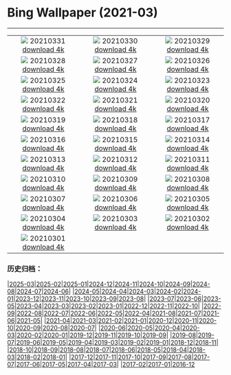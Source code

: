 # Bing Wallpaper (2021-03)
**************
| | | |
| :----: | :----: | :----: |
| ![](https://www.bing.com/th?id=OHR.FooledYa_ZH-CN1264990804_1920x1080.jpg) 20210331 [download 4k](https://www.bing.com/th?id=OHR.FooledYa_ZH-CN1264990804_UHD.jpg) | ![](https://www.bing.com/th?id=OHR.RajaAmpat_ZH-CN2820406309_1920x1080.jpg) 20210330 [download 4k](https://www.bing.com/th?id=OHR.RajaAmpat_ZH-CN2820406309_UHD.jpg) | ![](https://www.bing.com/th?id=OHR.SwordFern_ZH-CN2589382288_1920x1080.jpg) 20210329 [download 4k](https://www.bing.com/th?id=OHR.SwordFern_ZH-CN2589382288_UHD.jpg) |
| ![](https://www.bing.com/th?id=OHR.Reynisfjara_ZH-CN2125000937_1920x1080.jpg) 20210328 [download 4k](https://www.bing.com/th?id=OHR.Reynisfjara_ZH-CN2125000937_UHD.jpg) | ![](https://www.bing.com/th?id=OHR.LlanberisSlate_ZH-CN1977606783_1920x1080.jpg) 20210327 [download 4k](https://www.bing.com/th?id=OHR.LlanberisSlate_ZH-CN1977606783_UHD.jpg) | ![](https://www.bing.com/th?id=OHR.MadHares_ZH-CN1754336550_1920x1080.jpg) 20210326 [download 4k](https://www.bing.com/th?id=OHR.MadHares_ZH-CN1754336550_UHD.jpg) |
| ![](https://www.bing.com/th?id=OHR.MTCradle_ZH-CN1573998424_1920x1080.jpg) 20210325 [download 4k](https://www.bing.com/th?id=OHR.MTCradle_ZH-CN1573998424_UHD.jpg) | ![](https://www.bing.com/th?id=OHR.LakeWinnipeg_ZH-CN0984485385_1920x1080.jpg) 20210324 [download 4k](https://www.bing.com/th?id=OHR.LakeWinnipeg_ZH-CN0984485385_UHD.jpg) | ![](https://www.bing.com/th?id=OHR.HumpbackMom_ZH-CN0218207583_1920x1080.jpg) 20210323 [download 4k](https://www.bing.com/th?id=OHR.HumpbackMom_ZH-CN0218207583_UHD.jpg) |
| ![](https://www.bing.com/th?id=OHR.LoftedMadagascar_ZH-CN0062899981_1920x1080.jpg) 20210322 [download 4k](https://www.bing.com/th?id=OHR.LoftedMadagascar_ZH-CN0062899981_UHD.jpg) | ![](https://www.bing.com/th?id=OHR.JouxFog_ZH-CN9947036409_1920x1080.jpg) 20210321 [download 4k](https://www.bing.com/th?id=OHR.JouxFog_ZH-CN9947036409_UHD.jpg) | ![](https://www.bing.com/th?id=OHR.HallesWood_ZH-CN9790575479_1920x1080.jpg) 20210320 [download 4k](https://www.bing.com/th?id=OHR.HallesWood_ZH-CN9790575479_UHD.jpg) |
| ![](https://www.bing.com/th?id=OHR.ParnidisSundial_ZH-CN9575177836_1920x1080.jpg) 20210319 [download 4k](https://www.bing.com/th?id=OHR.ParnidisSundial_ZH-CN9575177836_UHD.jpg) | ![](https://www.bing.com/th?id=OHR.MagneticIsland_ZH-CN9302186671_1920x1080.jpg) 20210318 [download 4k](https://www.bing.com/th?id=OHR.MagneticIsland_ZH-CN9302186671_UHD.jpg) | ![](https://www.bing.com/th?id=OHR.MtEtna_ZH-CN9127683040_1920x1080.jpg) 20210317 [download 4k](https://www.bing.com/th?id=OHR.MtEtna_ZH-CN9127683040_UHD.jpg) |
| ![](https://www.bing.com/th?id=OHR.Inisheer_ZH-CN9014668825_1920x1080.jpg) 20210316 [download 4k](https://www.bing.com/th?id=OHR.Inisheer_ZH-CN9014668825_UHD.jpg) | ![](https://www.bing.com/th?id=OHR.BifengxiaPanda_ZH-CN8879969527_1920x1080.jpg) 20210315 [download 4k](https://www.bing.com/th?id=OHR.BifengxiaPanda_ZH-CN8879969527_UHD.jpg) | ![](https://www.bing.com/th?id=OHR.MassapequaOwl_ZH-CN8747028921_1920x1080.jpg) 20210314 [download 4k](https://www.bing.com/th?id=OHR.MassapequaOwl_ZH-CN8747028921_UHD.jpg) |
| ![](https://www.bing.com/th?id=OHR.LyonAstronomical_ZH-CN8601552487_1920x1080.jpg) 20210313 [download 4k](https://www.bing.com/th?id=OHR.LyonAstronomical_ZH-CN8601552487_UHD.jpg) | ![](https://www.bing.com/th?id=OHR.Rhododendron_ZH-CN8481644646_1920x1080.jpg) 20210312 [download 4k](https://www.bing.com/th?id=OHR.Rhododendron_ZH-CN8481644646_UHD.jpg) | ![](https://www.bing.com/th?id=OHR.EibseeSpring_ZH-CN8314763420_1920x1080.jpg) 20210311 [download 4k](https://www.bing.com/th?id=OHR.EibseeSpring_ZH-CN8314763420_UHD.jpg) |
| ![](https://www.bing.com/th?id=OHR.CapePerpetua_ZH-CN4150223705_1920x1080.jpg) 20210310 [download 4k](https://www.bing.com/th?id=OHR.CapePerpetua_ZH-CN4150223705_UHD.jpg) | ![](https://www.bing.com/th?id=OHR.HinterseeRamsau_ZH-CN4043630556_1920x1080.jpg) 20210309 [download 4k](https://www.bing.com/th?id=OHR.HinterseeRamsau_ZH-CN4043630556_UHD.jpg) | ![](https://www.bing.com/th?id=OHR.RollingHills_ZH-CN3969739987_1920x1080.jpg) 20210308 [download 4k](https://www.bing.com/th?id=OHR.RollingHills_ZH-CN3969739987_UHD.jpg) |
| ![](https://www.bing.com/th?id=OHR.LoganClouds_ZH-CN3900647104_1920x1080.jpg) 20210307 [download 4k](https://www.bing.com/th?id=OHR.LoganClouds_ZH-CN3900647104_UHD.jpg) | ![](https://www.bing.com/th?id=OHR.Wakodahatchee_ZH-CN3806840538_1920x1080.jpg) 20210306 [download 4k](https://www.bing.com/th?id=OHR.Wakodahatchee_ZH-CN3806840538_UHD.jpg) | ![](https://www.bing.com/th?id=OHR.PadarIsland_ZH-CN3753026244_1920x1080.jpg) 20210305 [download 4k](https://www.bing.com/th?id=OHR.PadarIsland_ZH-CN3753026244_UHD.jpg) |
| ![](https://www.bing.com/th?id=OHR.MinasdeRioTinto_ZH-CN3632728092_1920x1080.jpg) 20210304 [download 4k](https://www.bing.com/th?id=OHR.MinasdeRioTinto_ZH-CN3632728092_UHD.jpg) | ![](https://www.bing.com/th?id=OHR.Comma_ZH-CN3584865247_1920x1080.jpg) 20210303 [download 4k](https://www.bing.com/th?id=OHR.Comma_ZH-CN3584865247_UHD.jpg) | ![](https://www.bing.com/th?id=OHR.WWDLions_ZH-CN3506997987_1920x1080.jpg) 20210302 [download 4k](https://www.bing.com/th?id=OHR.WWDLions_ZH-CN3506997987_UHD.jpg) |
| ![](https://www.bing.com/th?id=OHR.VolcanoLlaima_ZH-CN3436127573_1920x1080.jpg) 20210301 [download 4k](https://www.bing.com/th?id=OHR.VolcanoLlaima_ZH-CN3436127573_UHD.jpg) |  |  |

### 历史归档：

|[2025-03](/../2025-03/2025-03.md)|[2025-02](/../2025-02/2025-02.md)|[2025-01](/../2025-01/2025-01.md)|[2024-12](/../2024-12/2024-12.md)|[2024-11](/../2024-11/2024-11.md)|[2024-10](/../2024-10/2024-10.md)|[2024-09](/../2024-09/2024-09.md)|[2024-08](/../2024-08/2024-08.md)|[2024-07](/../2024-07/2024-07.md)|[2024-06](/../2024-06/2024-06.md)|
|[2024-05](/../2024-05/2024-05.md)|[2024-04](/../2024-04/2024-04.md)|[2024-03](/../2024-03/2024-03.md)|[2024-02](/../2024-02/2024-02.md)|[2024-01](/../2024-01/2024-01.md)|[2023-12](/../2023-12/2023-12.md)|[2023-11](/../2023-11/2023-11.md)|[2023-10](/../2023-10/2023-10.md)|[2023-09](/../2023-09/2023-09.md)|[2023-08](/../2023-08/2023-08.md)|
|[2023-07](/../2023-07/2023-07.md)|[2023-06](/../2023-06/2023-06.md)|[2023-05](/../2023-05/2023-05.md)|[2023-04](/../2023-04/2023-04.md)|[2023-03](/../2023-03/2023-03.md)|[2023-02](/../2023-02/2023-02.md)|[2023-01](/../2023-01/2023-01.md)|[2022-12](/../2022-12/2022-12.md)|[2022-11](/../2022-11/2022-11.md)|[2022-10](/../2022-10/2022-10.md)|
|[2022-09](/../2022-09/2022-09.md)|[2022-08](/../2022-08/2022-08.md)|[2022-07](/../2022-07/2022-07.md)|[2022-06](/../2022-06/2022-06.md)|[2022-05](/../2022-05/2022-05.md)|[2022-04](/../2022-04/2022-04.md)|[2021-08](/../2021-08/2021-08.md)|[2021-07](/../2021-07/2021-07.md)|[2021-06](/../2021-06/2021-06.md)|[2021-05](/../2021-05/2021-05.md)|
|[2021-04](/../2021-04/2021-04.md)|[2021-03](/2021-03.md)|[2021-02](/../2021-02/2021-02.md)|[2021-01](/../2021-01/2021-01.md)|[2020-12](/../2020-12/2020-12.md)|[2020-11](/../2020-11/2020-11.md)|[2020-10](/../2020-10/2020-10.md)|[2020-09](/../2020-09/2020-09.md)|[2020-08](/../2020-08/2020-08.md)|[2020-07](/../2020-07/2020-07.md)|
|[2020-06](/../2020-06/2020-06.md)|[2020-05](/../2020-05/2020-05.md)|[2020-04](/../2020-04/2020-04.md)|[2020-03](/../2020-03/2020-03.md)|[2020-02](/../2020-02/2020-02.md)|[2020-01](/../2020-01/2020-01.md)|[2019-12](/../2019-12/2019-12.md)|[2019-11](/../2019-11/2019-11.md)|[2019-10](/../2019-10/2019-10.md)|[2019-09](/../2019-09/2019-09.md)|
|[2019-08](/../2019-08/2019-08.md)|[2019-07](/../2019-07/2019-07.md)|[2019-06](/../2019-06/2019-06.md)|[2019-05](/../2019-05/2019-05.md)|[2019-04](/../2019-04/2019-04.md)|[2019-03](/../2019-03/2019-03.md)|[2019-02](/../2019-02/2019-02.md)|[2019-01](/../2019-01/2019-01.md)|[2018-12](/../2018-12/2018-12.md)|[2018-11](/../2018-11/2018-11.md)|
|[2018-10](/../2018-10/2018-10.md)|[2018-09](/../2018-09/2018-09.md)|[2018-08](/../2018-08/2018-08.md)|[2018-07](/../2018-07/2018-07.md)|[2018-06](/../2018-06/2018-06.md)|[2018-05](/../2018-05/2018-05.md)|[2018-04](/../2018-04/2018-04.md)|[2018-03](/../2018-03/2018-03.md)|[2018-02](/../2018-02/2018-02.md)|[2018-01](/../2018-01/2018-01.md)|
|[2017-12](/../2017-12/2017-12.md)|[2017-11](/../2017-11/2017-11.md)|[2017-10](/../2017-10/2017-10.md)|[2017-09](/../2017-09/2017-09.md)|[2017-08](/../2017-08/2017-08.md)|[2017-07](/../2017-07/2017-07.md)|[2017-06](/../2017-06/2017-06.md)|[2017-05](/../2017-05/2017-05.md)|[2017-04](/../2017-04/2017-04.md)|[2017-03](/../2017-03/2017-03.md)|
|[2017-02](/../2017-02/2017-02.md)|[2017-01](/../2017-01/2017-01.md)|[2016-12](/../2016-12/2016-12.md)